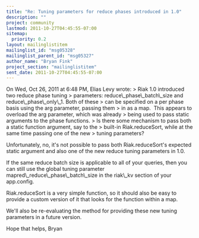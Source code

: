 ```yaml
---
title: "Re: Tuning parameters for reduce phases introduced in 1.0"
description: ""
project: community
lastmod: 2011-10-27T04:45:55-07:00
sitemap:
  priority: 0.2
layout: mailinglistitem
mailinglist_id: "msg05328"
mailinglist_parent_id: "msg05327"
author_name: "Bryan Fink"
project_section: "mailinglistitem"
sent_date: 2011-10-27T04:45:55-07:00
---
```



On Wed, Oct 26, 2011 at 6:48 PM, Elias Levy  wrote:
&gt; Riak 1.0 introduced two reduce phase tuning
&gt; parameters: reduce\\_phase\\_batch\\_size and reduce\\_phase\\_only\\_1. Both of these
&gt; can be specified on a per phase basis using the arg parameter, passing them
&gt; in as a map.  This appears to overload the arg parameter, which was already
&gt; being used to pass static arguments to the phase functions.
&gt; Is there some mechanism to pass both a static function argument, say to the
&gt; built-in Riak.reduceSort, while at the same time passing one of the new
&gt; tuning parameters?

Unfortunately, no, it's not possible to pass both Riak.reduceSort's
expected static argument and also one of the new reduce tuning
parameters in 1.0.

If the same reduce batch size is applicable to all of your queries,
then you can still use the global tuning parameter
mapred\\_reduce\\_phase\\_batch\\_size in the riak\\_kv section of your
app.config.

Riak.reduceSort is a very simple function, so it should also be easy
to provide a custom version of it that looks for the function within a
map.

We'll also be re-evaluating the method for providing these new tuning
parameters in a future version.

Hope that helps,
Bryan

